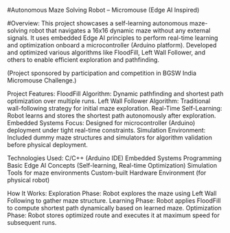 #Autonomous Maze Solving Robot – Micromouse (Edge AI Inspired)

#Overview: This project showcases a self-learning autonomous maze-solving robot that navigates a 16x16 dynamic maze without any external signals.
It uses embedded Edge AI principles to perform real-time learning and optimization onboard a microcontroller (Arduino platform).
Developed and optimized various algorithms like FloodFill, Left Wall Follower, and others to enable efficient exploration and pathfinding.

(Project sponsored by participation and competition in BGSW India Micromouse Challenge.)

Project Features:
    FloodFill Algorithm: Dynamic pathfinding and shortest path optimization over multiple runs.
    Left Wall Follower Algorithm: Traditional wall-following strategy for initial maze exploration.
    Real-Time Self-Learning: Robot learns and stores the shortest path autonomously after exploration.
    Embedded Systems Focus: Designed for microcontroller (Arduino) deployment under tight real-time constraints.
    Simulation Environment: Included dummy maze structures and simulators for algorithm validation before physical deployment.

Technologies Used:
    C/C++ (Arduino IDE)
    Embedded Systems Programming
    Basic Edge AI Concepts (Self-learning, Real-time Optimization)
    Simulation Tools for maze environments
    Custom-built Hardware Environment (for physical robot)

How It Works:
    Exploration Phase: Robot explores the maze using Left Wall Following to gather maze structure.
    Learning Phase: Robot applies FloodFill to compute shortest path dynamically based on learned maze.
    Optimization Phase: Robot stores optimized route and executes it at maximum speed for subsequent runs.
